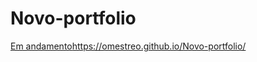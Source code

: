 # Novo-portfolio
[Em andamento](https://omestreo.github.io/Novo-portfolio/)https://omestreo.github.io/Novo-portfolio/
